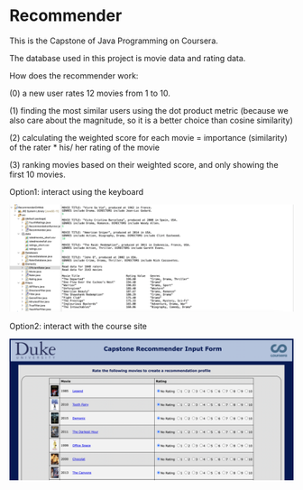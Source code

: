 # Recommender

This is the Capstone of Java Programming on Coursera. 


The database used in this project is movie data and rating data. 

How does the recommender work: 

(0) a new user rates 12 movies from 1 to 10. 

(1) finding the most similar users using the dot product metric (because we also care about the magnitude, so it is a better choice than cosine similarity) 

(2) calculating the weighted score for each movie  = importance (similarity) of the rater * his/ her rating of the movie 

(3) ranking movies based on their weighted score, and only showing the first 10 movies.

Option1: interact using the keyboard


![Alt text](Keyboard-Interactions.png)

Option2: interact with the course site


![Alt text](Course-Site-Integration.png)
